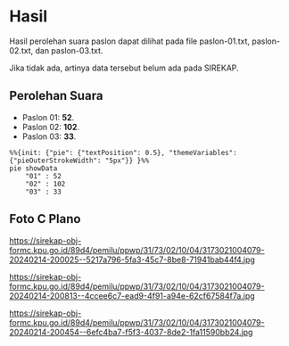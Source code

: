 # Hasil

Hasil perolehan suara paslon dapat dilihat pada file paslon-01.txt, paslon-02.txt, dan paslon-03.txt.

Jika tidak ada, artinya data tersebut belum ada pada SIREKAP.

## Perolehan Suara

 * Paslon 01: **52**.
 * Paslon 02: **102**.
 * Paslon 03: **33**.

```mermaid
%%{init: {"pie": {"textPosition": 0.5}, "themeVariables": {"pieOuterStrokeWidth": "5px"}} }%%
pie showData
    "01" : 52
    "02" : 102
    "03" : 33
```
## Foto C Plano

https://sirekap-obj-formc.kpu.go.id/89d4/pemilu/ppwp/31/73/02/10/04/3173021004079-20240214-200025--5217a796-5fa3-45c7-8be8-71941bab44f4.jpg

https://sirekap-obj-formc.kpu.go.id/89d4/pemilu/ppwp/31/73/02/10/04/3173021004079-20240214-200813--4ccee6c7-ead9-4f91-a94e-62cf67584f7a.jpg

https://sirekap-obj-formc.kpu.go.id/89d4/pemilu/ppwp/31/73/02/10/04/3173021004079-20240214-200454--6efc4ba7-f5f3-4037-8de2-1fa11590bb24.jpg
